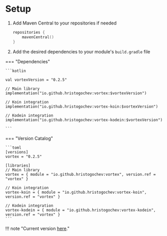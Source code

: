 # Setup

1.  Add Maven Central to your repositories if needed

    ```kotlin
    repositories {
        mavenCentral()
    }
    ```
    
2. Add the desired dependencies to your module's `build.gradle` file

=== "Dependencies"

    ```kotlin
  
    val vortexVersion = "0.2.5"
        
    // Main library
    implementation("io.github.hristogochev:vortex:$vortexVersion")

    // Koin integration
    implementation("io.github.hristogochev:vortex-koin:$vortexVersion")

    // Kodein integration
    implementation("io.github.hristogochev:vortex-kodein:$vortexVersion")
    
    ```

=== "Version Catalog"

    ```toml
    [versions]
    vortex = "0.2.5"
    
    [libraries]
    // Main library
    vortex = { module = "io.github.hristogochev:vortex", version.ref = "vortex" }

    // Koin integration
    vortex-koin = { module = "io.github.hristogochev:vortex-koin", version.ref = "vortex" }

    // Kodein integration
    vortex-kodein = { module = "io.github.hristogochev:vortex-kodein", version.ref = "vortex" }
    ```

!!! note "Current version [here](https://github.com/hristogochev/vortex/releases)."





